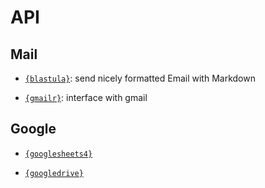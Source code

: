 # API

## Mail

- [`{blastula}`](https://pkgs.rstudio.com/blastula/): send nicely formatted Email with Markdown

- [`{gmailr}`](https://gmailr.r-lib.org/index.html): interface with gmail

## Google

- [`{googlesheets4}`](https://googlesheets4.tidyverse.org)

- [`{googledrive}`](https://googledrive.tidyverse.org)